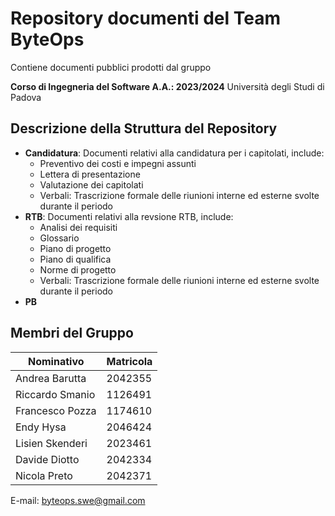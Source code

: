 # Repository documenti del Team ByteOps

Contiene documenti pubblici prodotti dal gruppo

**Corso di Ingegneria del Software A.A.: 2023/2024**
Università degli Studi di Padova

## Descrizione della Struttura del Repository

- **Candidatura**: Documenti relativi alla candidatura per i capitolati, include:
  - Preventivo dei costi e impegni assunti
  - Lettera di presentazione
  - Valutazione dei capitolati
  - Verbali: Trascrizione formale delle riunioni interne ed esterne svolte durante il periodo
- **RTB**: Documenti relativi alla revsione RTB, include:
  - Analisi dei requisiti
  - Glossario
  - Piano di progetto
  - Piano di qualifica
  - Norme di progetto
  - Verbali: Trascrizione formale delle riunioni interne ed esterne svolte durante il periodo
- **PB**

## Membri del Gruppo

| Nominativo      | Matricola |
| --------------- | ---------|
| Andrea Barutta  | 2042355 |
| Riccardo Smanio | 1126491|
| Francesco Pozza | 1174610|
| Endy Hysa       |2046424|
| Lisien Skenderi | 2023461|
| Davide Diotto   | 2042334|
| Nicola Preto    |2042371|

E-mail: byteops.swe@gmail.com
